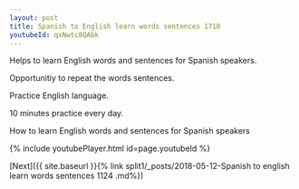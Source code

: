 ```yaml
---
layout: post
title: Spanish to English learn words sentences 1710 
youtubeId: qxNwtc8QAbk
---
```

 
 
Helps to learn English words and sentences for Spanish speakers.

Opportunitiy to repeat the words sentences. 

Practice English language. 
 
10 minutes practice every day. 
 
How to learn English words and sentences for Spanish speakers 
 
{% include youtubePlayer.html id=page.youtubeId %}
 
 
[Next]({{ site.baseurl }}{% link  split1/_posts/2018-05-12-Spanish to english learn words sentences 1124 .md%})
 

